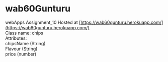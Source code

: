 # wab60Gunturu
webApps Assignment_10
Hosted at [https://wab60gunturu.herokuapp.com/](https://wab60gunturu.herokuapp.com/)<br>
Class name: chips <br>
Attributes: <br>
chipsName (String)<br>
Flavour (String)<br>
price (number)

